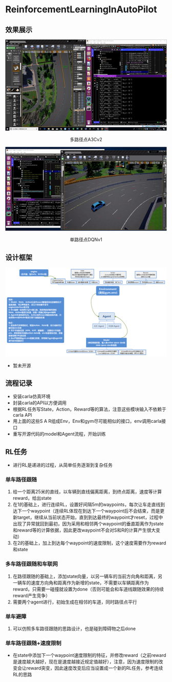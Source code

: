 # ReinforcementLearningInAutoPilot

## 效果展示

![多路径点A3Cv2](./Results/pathFollowA3C_v2.gif)
<center>多路径点A3Cv2</center>

![单路径点DQNv1](./Results/RL_Curve.gif)

<center>单路径点DQNv1</center>

## 设计框架
![](./Agent.png)


- 暂未开源
## 流程记录
- 安装carla仿真环境
- 封装carla的API以方便调用
- 根据RL任务写State，Action，Reward等的算法，注意这些模块输入不依赖于carla API
- 用上面的这些S A R组成Env，Env和gym尽可能相似的接口，env调用carla接口
- 重写开源代码的model和Agent流程，开始训练

## RL任务
- 进行RL是递进的过程，从简单任务逐渐到复杂任务
### 单车路径跟随
1. 给一个距离25米的直线，以车辆到直线偏离距离，到终点距离，速度等计算reward，给出state
2. 在1的基础上，进行连续RL，设置好间隔5m的waypoints，每次让车走直线到达下一个waypoint（连续RL体现在到达下一个waypoint后不会结束，而是更新target，继续从当前状态开始，直到到达最终的waypoint才reset，过程中出现了异常就回到最初，因为采用和相邻两个waypoint的垂直距离作为state和reward等的计算依据，因此更改waypoint不会对S和R的计算产生很大变动）
3. 在2的基础上，加上到达每个waypoint的速度限制，这个速度需要作为reward和state
### 多车路径跟随和车联网
1. 在路径跟随的基础上，添加state向量，以另一辆车的当前方向角和距离，另一辆车的速度方向角和距离作为新增的state，不需要以车辆距离作为reward，只需要一碰撞就设置为done（否则可能会和车道线跟随效果的持续reward产生竞争）
2. 需要两个agent进行，初始生成在相邻的车道，同时路径点平行
### 单车避障
1. 可以仿照多车路径跟随的思路设计，也是碰到障碍物之后done
### 单车路径跟随+速度限制
- 在state中添加下一个waypoint速度限制的特征，并修改reward（之前reward是速度越大越好，现在是速度越接近规定值越好），注意，因为速度限制的改变会让reward突变，因此速度改变后应当设置成一个新的RL任务，参考连续RL的思路